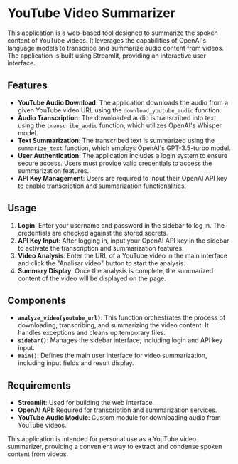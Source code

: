 
# YouTube Video Summarizer

This application is a web-based tool designed to summarize the spoken content of YouTube videos. It leverages the capabilities of OpenAI's language models to transcribe and summarize audio content from videos. The application is built using Streamlit, providing an interactive user interface.

## Features

- **YouTube Audio Download**: The application downloads the audio from a given YouTube video URL using the `download_youtube_audio` function.
- **Audio Transcription**: The downloaded audio is transcribed into text using the `transcribe_audio` function, which utilizes OpenAI's Whisper model.
- **Text Summarization**: The transcribed text is summarized using the `summarize_text` function, which employs OpenAI's GPT-3.5-turbo model.
- **User Authentication**: The application includes a login system to ensure secure access. Users must provide valid credentials to access the summarization features.
- **API Key Management**: Users are required to input their OpenAI API key to enable transcription and summarization functionalities.

## Usage

1. **Login**: Enter your username and password in the sidebar to log in. The credentials are checked against the stored secrets.
2. **API Key Input**: After logging in, input your OpenAI API key in the sidebar to activate the transcription and summarization features.
3. **Video Analysis**: Enter the URL of a YouTube video in the main interface and click the "Analisar vídeo" button to start the analysis.
4. **Summary Display**: Once the analysis is complete, the summarized content of the video will be displayed on the page.

## Components

- **`analyze_video(youtube_url)`**: This function orchestrates the process of downloading, transcribing, and summarizing the video content. It handles exceptions and cleans up temporary files.
- **`sidebar()`**: Manages the sidebar interface, including login and API key input.
- **`main()`**: Defines the main user interface for video summarization, including input fields and result display.

## Requirements

- **Streamlit**: Used for building the web interface.
- **OpenAI API**: Required for transcription and summarization services.
- **YouTube Audio Module**: Custom module for downloading audio from YouTube videos.

This application is intended for personal use as a YouTube video summarizer, providing a convenient way to extract and condense spoken content from videos.
